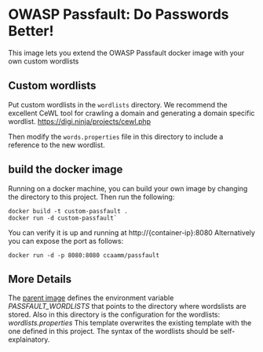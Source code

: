 # OWASP Passfault: Do Passwords Better!

This image lets you extend the OWASP Passfault docker image with your own custom wordlists

## Custom wordlists
Put custom wordlists in the `wordlists` directory.  We recommend the excellent CeWL tool for crawling a domain and generating a domain specific wordlist. https://digi.ninja/projects/cewl.php

Then modify the `words.properties` file in this directory to include a reference to the new wordlist.  

## build the docker image
Running on a docker machine, you can build your own image by changing the directory to this project.  Then run the following:
```
docker build -t custom-passfault .
docker run -d custom-passfault`
```

You can verify it is up and running at http://{container-ip}:8080
Alternatively you can expose the port as follows:

`docker run -d -p 8080:8080 ccaamm/passfault`

## More Details
The [parent image](https://github.com/c-a-m/passfault-docker) defines the environment variable *PASSFAULT_WORDLISTS* that points to the directory where wordslists are stored.  Also in this directory is the configuration for the wordlists: _wordlists.properties_
This template overwrites the existing template with the one defined in this project.  The syntax of the wordlists should be self-explainatory.
